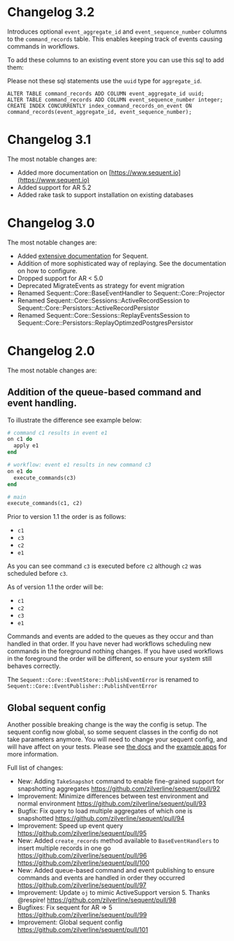 # Changelog 3.2

Introduces optional `event_aggregate_id` and `event_sequence_number` columns to the `command_records` table.
This enables keeping track of events causing commands in workflows.

To add these columns to an existing event store you can use this sql to add them:

Please not these sql statements use the `uuid` type for `aggregate_id`.

```
ALTER TABLE command_records ADD COLUMN event_aggregate_id uuid;
ALTER TABLE command_records ADD COLUMN event_sequence_number integer;
CREATE INDEX CONCURRENTLY index_command_records_on_event ON command_records(event_aggregate_id, event_sequence_number);
```

# Changelog 3.1

The most notable changes are:

- Added more documentation on [https://www.sequent.io](https://www.sequent.io)
- Added support for AR 5.2
- Added rake task to support installation on existing databases

# Changelog 3.0

The most notable changes are:

- Added [extensive documentation](www.sequent.io/docs) for Sequent.
- Addition of more sophisticated way of replaying. See the documentation on how to configure.
- Dropped support for AR < 5.0
- Deprecated MigrateEvents as strategy for event migration
- Renamed Sequent::Core::BaseEventHandler to Sequent::Core::Projector
- Renamed Sequent::Core::Sessions::ActiveRecordSession to Sequent::Core::Persistors::ActiveRecordPersistor
- Renamed Sequent::Core::Sessions::ReplayEventsSession to Sequent::Core::Persistors::ReplayOptimzedPostgresPersistor

# Changelog 2.0

The most notable changes are:

## Addition of the queue-based command and event handling.

To illustrate the difference see example below:

```ruby
# command c1 results in event e1
on c1 do
  apply e1
end

# workflow: event e1 results in new command c3
on e1 do
  execute_commands(c3)
end

# main
execute_commands(c1, c2)
```

Prior to version 1.1 the order is as follows:

- `c1`
- `c3`
- `c2`
- `e1`

As you can see command `c3` is executed before `c2` although `c2` was scheduled before `c3`.

As of version 1.1 the order will be:

- `c1`
- `c2`
- `c3`
- `e1`

Commands and events are added to the queues as they occur and than handled in that order. If you have
never had workflows scheduling new commands in the foreground nothing changes. If you have used workflows
in the foreground the order will be different, so ensure your system still behaves correctly.

The `Sequent::Core::EventStore::PublishEventError` is renamed to `Sequent::Core::EventPublisher::PublishEventError`

## Global sequent config

Another possible breaking change is the way the config is setup. The sequent config now global, so some sequent classes
in the config do not take parameters anymore. You will need to change your sequent config, and will have affect
on your tests.
Please see [the docs](https://github.com/zilverline/sequent/blob/master/README.md) and the [example apps](https://github.com/zilverline/sequent-examples) for more information.

Full list of changes:

- New: Adding `TakeSnapshot` command to enable fine-grained support for snapshotting aggregates
  https://github.com/zilverline/sequent/pull/92
- Improvement: Minimize differences between test environment and normal environment
  https://github.com/zilverline/sequent/pull/93
- Bugfix: Fix query to load multiple aggregates of which one is snapshotted
  https://github.com/zilverline/sequent/pull/94
- Improvement: Speed up event query
  https://github.com/zilverline/sequent/pull/95
- New: Added `create_records` method available to `BaseEventHandlers` to insert multiple records in one go
  https://github.com/zilverline/sequent/pull/96
  https://github.com/zilverline/sequent/pull/100
- New: Added queue-based command and event publishing to ensure commands and events are handled in order they occurred
  https://github.com/zilverline/sequent/pull/97
- Improvement: Update `oj` to mimic ActiveSupport version 5. Thanks @respire!
  https://github.com/zilverline/sequent/pull/98
- Bugfixes: Fix sequent for AR => 5
  https://github.com/zilverline/sequent/pull/99
- Improvement: Global sequent config
  https://github.com/zilverline/sequent/pull/101

